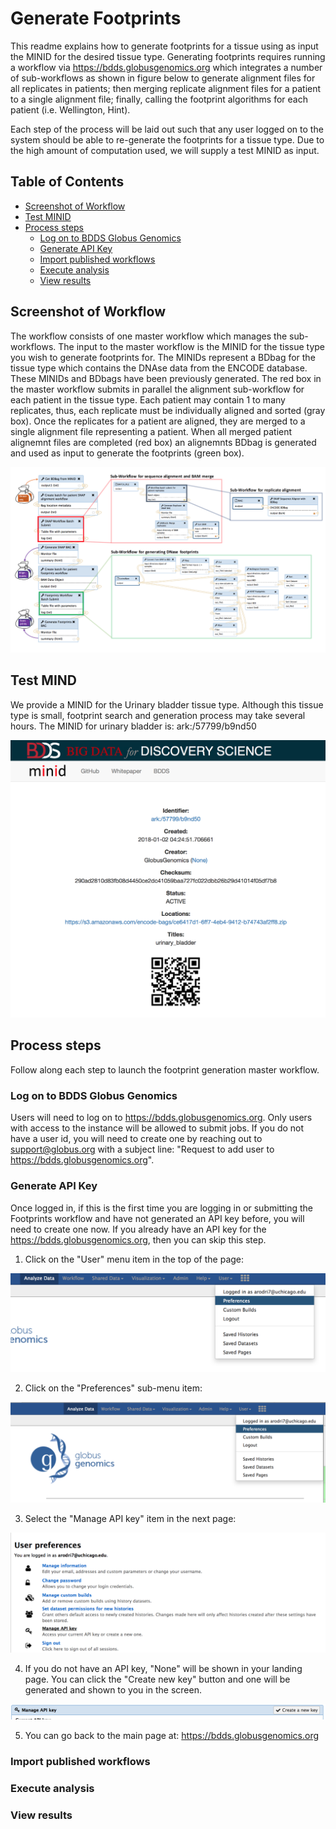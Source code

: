 # Generate Footprints

This readme explains how to generate footprints for a tissue using as input the MINID for the desired tissue type.
Generating footprints requires running a workflow via https://bdds.globusgenomics.org which integrates a number of sub-workflows as shown in figure below to generate alignment files for all replicates in patients; then merging replicate alignment files for a patient to a single alignment file; finally, calling the footprint algorithms for each patient (i.e. Wellington, Hint).

Each step of the process will be laid out such that any user logged on to the system should be able to re-generate the footprints for a tissue type. Due to the high amount of computation used, we will supply a test MINID as input.

## Table of Contents

- [Screenshot of Workflow](#screenshot-of-workflow)
- [Test MINID](#Test-MINID)
- [Process steps](#Process-steps)
    - [Log on to BDDS Globus Genomics](#log-on-to-bdds-globus-genomics)
    - [Generate API Key](#generate-api-key)
    - [Import published workflows](#import-publised-workflows)
    - [Execute analysis](#execute-analysis)
    - [View results](#view-results)

## Screenshot of Workflow

The workflow consists of one master workflow which manages the sub-workflows. The input to the master workflow is the MINID for the tissue type you wish to generate footprints for. The MINIDs represent a BDbag for the tissue type which contains the DNAse data from the ENCODE database. These MINIDs and BDbags have been previously generated. The red box in the master workflow submits in parallel the alignment sub-workflow for each patient in the tissue type. Each patient may contain 1 to many replicates, thus, each replicate must be individually aligned and sorted (gray box). Once the replicates for a patient are aligned, they are merged to a single alignment file representing a patient. When all merged patient alignemnt files are completed (red box) an alignemnts BDbag is generated and used as input to generate the footprints (green box).

![Screenshot](Figure5c.png)

## Test MIND

We provide a MINID for the Urinary bladder tissue type. Although this tissue type is small, footprint search and generation process may take several hours. The MINID for urinary bladder is: ark:/57799/b9nd50

![Screenshot](bdds_minid_urinary_bladder.png)

## Process steps

Follow along each step to launch the footprint generation master workflow.

### Log on to BDDS Globus Genomics

Users will need to log on to https://bdds.globusgenomics.org. Only users with access to the instance will be allowed to submit jobs. If you do not have a user id, you will need to create one by reaching out to support@globus.org with a subject line: "Request to add user to https://bdds.globusgenomics.org".

### Generate API Key

Once logged in, if this is the first time you are logging in or submitting the Footprints workflow and have not generated an API key before, you will need to create one now. If you already have an API key for the https://bdds.globusgenomics.org, then you can skip this step.

 1) Click on the "User" menu item in the top of the page:
 
 ![Screenshot](user_menu.png)
 
 2) Click on the "Preferences" sub-menu item:
 
 ![Screenshot](preferences_submenu.png)
 
 3) Select the "Manage API key" item in the next page:
 
 ![Screenshot](manage_api_key.png)
 
 4) If you do not have an API key, "None" will be shown in your landing page. You can click the "Create new key" button and one will be generated and shown to you in the screen.
 
 ![Screenshot](generate_api_key.png)
 
 5) You can go back to the main page at: https://bdds.globusgenomics.org

### Import published workflows

### Execute analysis

### View results
